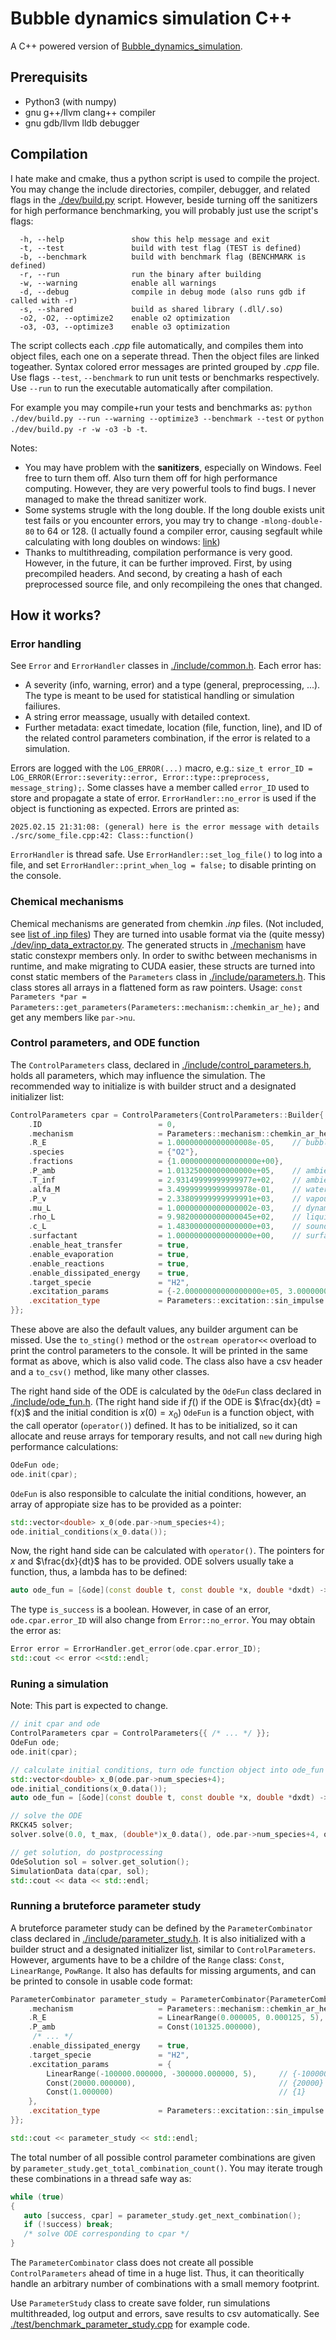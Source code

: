# Bubble dynamics simulation C++
A C++ powered version of [Bubble_dynamics_simulation](https://github.com/kozakaron/Bubble_dynamics_simulation).

## Prerequisits

 * Python3 (with numpy)
 * gnu g++/llvm clang++ compiler
 * gnu gdb/llvm lldb debugger

 ## Compilation

 I hate make and cmake, thus a python script is used to compile the project.
 You may change the include directories, compiler, debugger, and related flags in the [./dev/build.py](./dev/build.py) script. However, beside turning off the sanitizers for high performance benchmarking, you will probably just use the script's flags:
~~~
  -h, --help               show this help message and exit
  -t, --test               build with test flag (TEST is defined)
  -b, --benchmark          build with benchmark flag (BENCHMARK is defined)
  -r, --run                run the binary after building
  -w, --warning            enable all warnings
  -d, --debug              compile in debug mode (also runs gdb if called with -r)
  -s, --shared             build as shared library (.dll/.so)
  -o2, -O2, --optimize2    enable o2 optimization
  -o3, -O3, --optimize3    enable o3 optimization
~~~
 The script collects each *.cpp* file automatically, and compiles them into object files, each one on a seperate thread. Then the object files are linked togeather. Syntax colored error messages are printed grouped by *.cpp* file. Use flags `--test`, `--benchmark` to run unit tests or benchmarks respectively. Use `--run` to run the executable automatically after compilation. 

For example you may compile+run your tests and benchmarks as: `python ./dev/build.py --run --warning --optimize3 --benchmark --test` or `python ./dev/build.py -r -w -o3 -b -t`.

Notes:
 * You may have problem with the **sanitizers**, especially on Windows. Feel free to turn them off. Also turn them off for high performance computing. However, they are very powerful tools to find bugs. I never managed to make the thread sanitizer work.
 * Some systems strugle with the long double. If the long double exists unit test fails or you encounter errors, you may try to change `-mlong-double-80` to 64 or 128. (I actually found a compiler error, causing segfault while calculating with long doubles on windows: [link](https://github.com/llvm/llvm-project/issues/118138))
 * Thanks to multithreading, compilation performance is very good. However, in the future, it can be further improved. First, by using precompiled headers. And second, by creating a hash of each preprocessed source file, and only recompileing the ones that changed.

## How it works?
### Error handling

See `Error` and `ErrorHandler` classes in [./include/common.h](./include/common.h). Each error has:
 * A severity (info, warning, error) and a type (general, preprocessing, ...). The type is meant to be used for statistical handling or simulation failiures.
 * A string error meassage, usually with detailed context.
 * Further metadata: exact timedate, location (file, function, line), and ID of the related control parameters combination, if the error is related to a simulation.

Errors are logged with the `LOG_ERROR(...)` macro, e.g.: `size_t error_ID = LOG_ERROR(Error::severity::error, Error::type::preprocess, message_string);`. Some classes have a member called `error_ID` used to store and propagate a state of error. `ErrorHandler::no_error` is used if the object is functioning as expected. Errors are printed as:

```
2025.02.15 21:31:08: (general) here is the error message with details ./src/some_file.cpp:42: Class::function()
```

`ErrorHandler` is thread safe. Use `ErrorHandler::set_log_file()` to log into a file, and set `ErrorHandler::print_when_log = false;` to disable printing on the console.

### Chemical mechanisms

Chemical mechanisms are generated from chemkin *.inp* files. (Not included, see [list of .inp files](./dev/inp_file_list.py)) They are turned into usable format via the (quite messy) [./dev/inp_data_extractor.py](./dev/inp_data_extractor.py). The generated structs in [./mechanism](./mechanism) have static constexpr members only. In order to swithc between mechanisms in runtime, and make migrating to CUDA easier, these structs are turned into const static members of the `Parameters` class in [./include/parameters.h](./include/parameters.h). This class stores all arrays in a flattened form as raw pointers. Usage: `const Parameters *par = Parameters::get_parameters(Parameters::mechanism::chemkin_ar_he);` and get any members like `par->nu`.

### Control parameters, and ODE function

The `ControlParameters` class, declared in [./include/control_parameters.h](./include/control_parameters.h), holds all parameters, which may influence the simulation. The recommended way to initialize is with builder struct and a designated initializer list: 

```cpp
ControlParameters cpar = ControlParameters{ControlParameters::Builder{
    .ID                          = 0,
    .mechanism                   = Parameters::mechanism::chemkin_ar_he,
    .R_E                         = 1.00000000000000008e-05,    // bubble equilibrium radius [m]
    .species                     = {"O2"},
    .fractions                   = {1.00000000000000000e+00},
    .P_amb                       = 1.01325000000000000e+05,    // ambient pressure [Pa]
    .T_inf                       = 2.93149999999999977e+02,    // ambient temperature [K]
    .alfa_M                      = 3.49999999999999978e-01,    // water accommodation coefficient [-]
    .P_v                         = 2.33809999999999991e+03,    // vapour pressure [Pa]
    .mu_L                        = 1.00000000000000002e-03,    // dynamic viscosity [Pa*s]
    .rho_L                       = 9.98200000000000045e+02,    // liquid density [kg/m^3]
    .c_L                         = 1.48300000000000000e+03,    // sound speed [m/s]
    .surfactant                  = 1.00000000000000000e+00,    // surface tension modifier [-]
    .enable_heat_transfer        = true,
    .enable_evaporation          = true,
    .enable_reactions            = true,
    .enable_dissipated_energy    = true,
    .target_specie               = "H2",
    .excitation_params           = {-2.00000000000000000e+05, 3.00000000000000000e+04, 1.00000000000000000e+00},
    .excitation_type             = Parameters::excitation::sin_impulse
}};
```
These above are also the default values, any builder argument can be missed. Use the `to_sting()` method or the `ostream operator<<` overload to print the control parameters to the console. It will be printed in the same format as above, which is also valid code. The class also have a csv header and a `to_csv()` method, like many other classes.

The right hand side of the ODE is calculated by the `OdeFun` class declared in [./include/ode_fun.h](./include/ode_fun.h). (The right hand side if $f()$ if the ODE is $\frac{dx}{dt} = f(x)$ and the initial condition is $x(0) = x_0$) `OdeFun` is a function object, with the call operator (`operator()`) defined. It has to be initialized, so it can allocate and reuse arrays for temporary results, and not call `new` during high performance calculations:

```cpp
OdeFun ode;
ode.init(cpar);
```

`OdeFun` is also responsible to calculate the initial conditions, however, an array of appropiate size has to be provided as a pointer:

```cpp
std::vector<double> x_0(ode.par->num_species+4);
ode.initial_conditions(x_0.data());
```

Now, the right hand side can be calculated with `operator()`. The pointers for $x$ and $\frac{dx}{dt}$ has to be provided. ODE solvers usually take a function, thus, a lambda has to be defined:

```cpp
auto ode_fun = [&ode](const double t, const double *x, double *dxdt) -> is_success { return ode(t, x, dxdt); };
```

The type `is_success` is a boolean. However, in case of an error, `ode.cpar.error_ID` will also change from `Error::no_error`. You may obtain the error as:
```cpp
Error error = ErrorHandler.get_error(ode.cpar.error_ID);
std::cout << error <<std::endl;
```

### Runing a simulation

Note: This part is expected to change.

```cpp
// init cpar and ode
ControlParameters cpar = ControlParameters{{ /* ... */ }};
OdeFun ode;
ode.init(cpar);

// calculate initial conditions, turn ode function object into ode_fun lambda function.
std::vector<double> x_0(ode.par->num_species+4);
ode.initial_conditions(x_0.data());
auto ode_fun = [&ode](const double t, const double *x, double *dxdt) -> is_success { return ode(t, x, dxdt); };

// solve the ODE
RKCK45 solver;
solver.solve(0.0, t_max, (double*)x_0.data(), ode.par->num_species+4, ode_fun, &ode.cpar.error_ID, 60.0, false);

// get solution, do postprocessing
OdeSolution sol = solver.get_solution();
SimulationData data(cpar, sol);
std::cout << data << std::endl;
```

### Running a bruteforce parameter study

A bruteforce parameter study can be defined by the `ParameterCombinator` class declared in [./include/parameter_study.h](./include/parameter_study.h). It is also initialized with a builder struct and a designated initializer list, similar to `ControlParameters`. However, arguments have to be a childre of the `Range` class: `Const`, `LinearRange`, `PowRange`. It also has defaults for missing arguments, and can be printed to console in usable code format:

```cpp
ParameterCombinator parameter_study = ParameterCombinator{ParameterCombinator::Builder{
    .mechanism                   = Parameters::mechanism::chemkin_ar_he,
    .R_E                         = LinearRange(0.000005, 0.000125, 5),                 // {5e-06, 3.5e-05, 6.5e-05, 9.5e-05, 0.000125}
    .P_amb                       = Const(101325.000000),                               // {101325}
     /* ... */
    .enable_dissipated_energy    = true,
    .target_specie               = "H2",
    .excitation_params           = {
        LinearRange(-100000.000000, -300000.000000, 5),     // {-100000, -150000, -200000, -250000, -300000}
        Const(20000.000000),                                // {20000}
        Const(1.000000)                                     // {1}
    },
    .excitation_type             = Parameters::excitation::sin_impulse
}};

std::cout << parameter_study << std::endl;
```

The total number of all possible control parameter combinations are given by `parameter_study.get_total_combination_count()`. You may iterate trough these combinations in a thread safe way as:

```cpp
while (true)
{
   auto [success, cpar] = parameter_study.get_next_combination();
   if (!success) break;
   /* solve ODE corresponding to cpar */
}
```

The `ParameterCombinator` class does not create all possible `ControlParameters` ahead of time in a huge list. Thus, it can theoritically handle an arbitrary number of combinations with a small memory footprint.

Use `ParameterStudy` class to create save folder, run simulations multithreaded, log output and errors, save results to csv automatically. See [./test/benchmark_parameter_study.cpp](./test/benchmark_parameter_study.cpp) for example code.